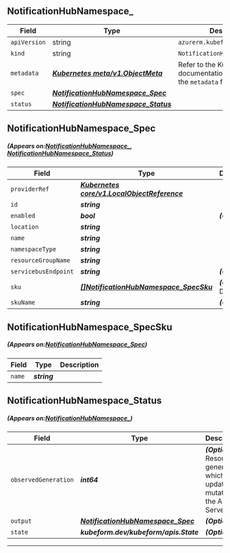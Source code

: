 ## NotificationHubNamespace_
| Field | Type | Description |
| ------ | ----- | ----------- |
| `apiVersion` | string | `azurerm.kubeform.com/v1alpha1` |
|    `kind` | string | `NotificationHubNamespace_` |
| `metadata` | ***[Kubernetes meta/v1.ObjectMeta](https://kubernetes.io/docs/reference/generated/kubernetes-api/v1.13/#objectmeta-v1-meta)***|Refer to the Kubernetes API documentation for the fields of the `metadata` field.|
| `spec` | ***[NotificationHubNamespace_Spec](#NotificationHubNamespace_Spec)***||
| `status` | ***[NotificationHubNamespace_Status](#NotificationHubNamespace_Status)***||
## NotificationHubNamespace_Spec
##### (Appears on:[NotificationHubNamespace_](#NotificationHubNamespace_), [NotificationHubNamespace_Status](#NotificationHubNamespace_Status))
| Field | Type | Description |
| ------ | ----- | ----------- |
| `providerRef` | ***[Kubernetes core/v1.LocalObjectReference](https://kubernetes.io/docs/reference/generated/kubernetes-api/v1.13/#localobjectreference-v1-core)***||
| `id` | ***string***||
| `enabled` | ***bool***| ***(Optional)*** |
| `location` | ***string***||
| `name` | ***string***||
| `namespaceType` | ***string***||
| `resourceGroupName` | ***string***||
| `servicebusEndpoint` | ***string***| ***(Optional)*** |
| `sku` | ***[[]NotificationHubNamespace_SpecSku](#NotificationHubNamespace_SpecSku)***| ***(Optional)*** Deprecated|
| `skuName` | ***string***| ***(Optional)*** |
## NotificationHubNamespace_SpecSku
##### (Appears on:[NotificationHubNamespace_Spec](#NotificationHubNamespace_Spec))
| Field | Type | Description |
| ------ | ----- | ----------- |
| `name` | ***string***||
## NotificationHubNamespace_Status
##### (Appears on:[NotificationHubNamespace_](#NotificationHubNamespace_))
| Field | Type | Description |
| ------ | ----- | ----------- |
| `observedGeneration` | ***int64***| ***(Optional)*** Resource generation, which is updated on mutation by the API Server.|
| `output` | ***[NotificationHubNamespace_Spec](#NotificationHubNamespace_Spec)***| ***(Optional)*** |
| `state` | ***kubeform.dev/kubeform/apis.State***| ***(Optional)*** |
---
